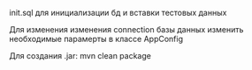 init.sql для инициализации бд и вставки тестовых данных  

Для изменения изменения connection базы данных изменить необходимые парамерты в классе AppConfig


Для создания .jar: mvn clean package

